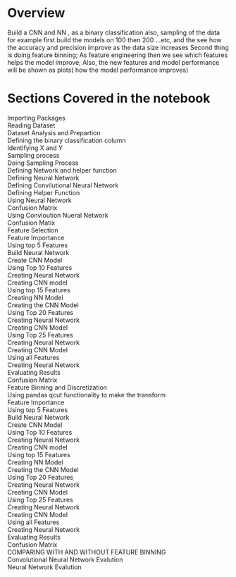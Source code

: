 # Overview
Build a CNN and NN , as a binary classification
also, sampling of the data for example first build the models on 100 then 200 ...etc, and the see how the accuracy and precision improve as the data size increases
Second thing is doing feature binning; As feature engineering then we see which features helps the model improve; Also, the new features and model performance will be shown as plots( how the model performance improves)

# Sections Covered in the notebook

Importing Packages <br>
Reading Dataset<br>
Dataset Analysis and Prepartion <br>
Defining the binary classification column<br>
Identifying X and Y<br>
Sampling process<br>
Doing Sampling Process<br>
Defining Network and helper function<br>
Defining Neural Network<br>
Defining Convilutional Neural Network <br>
Defining Helper Function <br>
Using Neural Network<br> 
Confusion Matrix<br>
Using Convloution Nueral Network <br>
Confusion Matix<br>
Feature Selection<br>
Feature Importance<br>
Using top 5 Features<br>
Build Neural Network<br>
Create CNN Model<br>
Using Top 10 Features<br>
Creating Neural Network<br>
Creating CNN model<br>
Using top 15 Features<br>
Creating NN Model<br>
Creating the CNN Model<br>
Using Top 20 Features <br>
Creating Neural Network <br>
Creating CNN Model <br>
Using Top 25 Features <br>
Creating Neural Network <br>
Creating CNN Model <br>
Using all Features <br>
Creating Neural Network <br>
Evaluating Results <br>
Confusion Matrix <br>
Feature Binning and Discretization<br>
Using pandas qcut functionality to make the transform<br>
Feature Importance<br>
Using top 5 Features<br>
Build Neural Network<br>
Create CNN Model<br>
Using Top 10 Features<br>
Creating Neural Network<br>
Creating CNN model<br>
Using top 15 Features<br>
Creating NN Model<br>
Creating the CNN Model<br>
Using Top 20 Features<br>
Creating Neural Network<br>
Creating CNN Model<br>
Using Top 25 Features<br>
Creating Neural Network<br>
Creating CNN Model<br>
Using all Features<br>
Creating Neural Network<br>
Evaluating Results<br>
Confusion Matrix<br>
COMPARING WITH AND WITHOUT FEATURE BINNING<br>
Convolutional Neural Network Evalution<br>
Neural Network Evalution<br>

